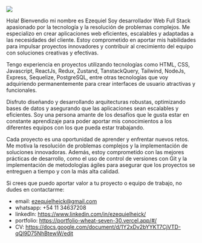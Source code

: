 ![](https://res.cloudinary.com/damoqjwmk/image/upload/v1729101482/portfolio/fondo.jpg)

Hola! Bienvendio mi nombre es Ezequiel 
Soy desarrollador Web Full Stack apasionado por la tecnología y la resolución de problemas complejos. Me especializo en crear aplicaciones web eficientes, escalables y adaptadas a las necesidades del cliente. Estoy comprometido en aportar mis habilidades para impulsar proyectos innovadores y contribuir al crecimiento del equipo con soluciones creativas y efectivas.

Tengo experiencia en proyectos utilizando tecnologías como HTML, CSS, Javascript, ReactJs, Redux, Zustand, TanstackQuery, Tailwind, NodeJs, Express, Sequelize, PostgreSQL, entre otras tecnologías que voy adquiriendo permanentemente para crear interfaces de usuario atractivas y funcionales.

Disfruto diseñando y desarrollando arquitecturas robustas, optimizando bases de datos y asegurando que las aplicaciones sean escalables y eficientes. Soy una persona amante de los desafíos que le gusta estar en constante aprendizaje para poder aportar mis conocimientos a los diferentes equipos con los que pueda estar trabajando.

Cada proyecto es una oportunidad de aprender y enfrentar nuevos retos. Me motiva la resolución de problemas complejos y la implementación de soluciones innovadoras. Además, estoy comprometido con las mejores prácticas de desarrollo, como el uso de control de versiones con Git y la implementación de metodologías ágiles para asegurar que los proyectos se entreguen a tiempo y con la más alta calidad.

Si crees que puedo aportar valor a tu proyecto o equipo de trabajo, no dudes en contactarme:

- email: ezequielheick@gmail.com
- whatsapp: +54 11 34637208
- linkedIn: https://www.linkedin.com/in/ezequielheick/
- portfolio: https://portfolio-wheat-seven-30.vercel.app/#/
- CV: https://docs.google.com/document/d/1Y2xDv2bYYKT7CjVTD-qQl9D75NhBtewW/edit
<!---
HeickEzequiel/HeickEzequiel is a ✨ special ✨ repository because its `README.md` (this file) appears on your GitHub profile.
You can click the Preview link to take a look at your changes.
--->
